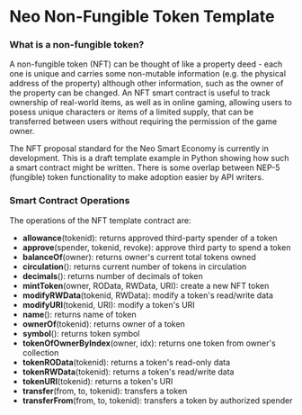 # Neo Non-Fungible Token Template


### What is a non-fungible token?
A non-fungible token (NFT) can be thought of like a property deed - each one is unique and carries some non-mutable information (e.g. the physical address of the property) although other information, such as the owner of the property can be changed. 
An NFT smart contract is useful to track ownership of real-world items, as well as in online gaming, allowing users to posess unique characters or items of a limited supply, that can be transferred between users without requiring the permission of the game owner.

The NFT proposal standard for the Neo Smart Economy is currently in development. This is a draft template example in Python showing how such a smart contract might be written. There is some overlap between NEP-5 (fungible) token functionality to make adoption easier by API writers.

### Smart Contract Operations
The operations of the NFT template contract are:  

  * **allowance**(tokenid): returns approved third-party spender of a token
  * **approve**(spender, tokenid, revoke): approve third party to spend a token
  * **balanceOf**(owner): returns owner's current total tokens owned
  * **circulation**(): returns current number of tokens in circulation
  * **decimals**(): returns number of decimals of token
  * **mintToken**(owner, ROData, RWData, URI): create a new NFT token
  * **modifyRWData**(tokenid, RWData): modify a token's read/write data
  * **modifyURI**(tokenid, URI): modify a token's URI
  * **name**(): returns name of token
  * **ownerOf**(tokenid): returns owner of a token
  * **symbol**(): returns token symbol
  * **tokenOfOwnerByIndex**(owner, idx): returns one token from owner's collection
  * **tokenROData**(tokenid): returns a token's read-only data
  * **tokenRWData**(tokenid): returns a token's read/write data
  * **tokenURI**(tokenid): returns a token's URI
  * **transfer**(from, to, tokenid): transfers a token
  * **transferFrom**(from, to, tokenid): transfers a token by authorized spender
